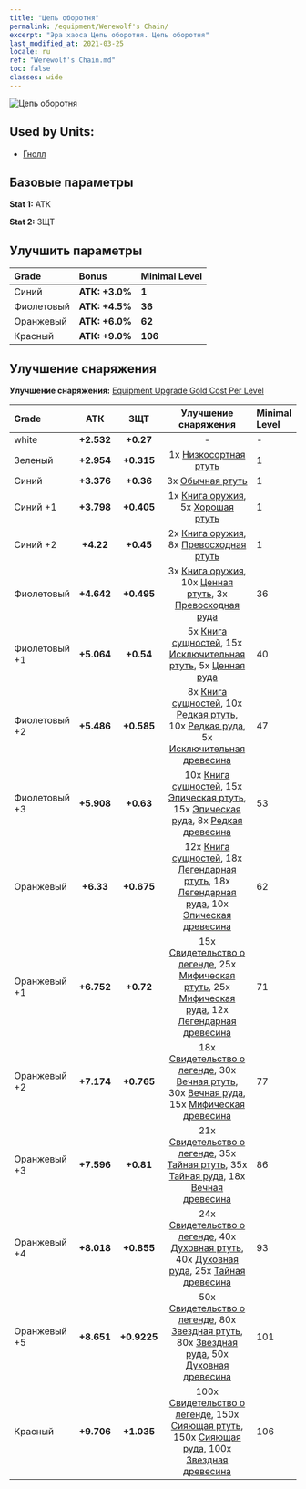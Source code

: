 ```yaml
---
title: "Цепь оборотня"
permalink: /equipment/Werewolf's Chain/
excerpt: "Эра хаоса Цепь оборотня. Цепь оборотня"
last_modified_at: 2021-03-25
locale: ru
ref: "Werewolf's Chain.md"
toc: false
classes: wide
---
```


  ![Цепь оборотня](/images/e/e_8013.png)

## Used by Units:

* [Гнолл](/ru/units/Gnoll/) 


## Базовые параметры
 **Stat 1:** АТК

 **Stat 2:** ЗЩТ

## Улучшить параметры

  |     Grade    |   Bonus | Minimal Level | 
  |:-------------|:--------|:--------------| 
  | Синий | **АТК: +3.0%** | **1** | 
  | Фиолетовый | **АТК: +4.5%** | **36** | 
  | Оранжевый | **АТК: +6.0%** | **62** | 
  | Красный | **АТК: +9.0%** | **106** | 


## Улучшение снаряжения
 **Улучшение снаряжения:** [Equipment Upgrade Gold Cost Per Level](/equipment/EquipmentUpgradeCostPerLevel/) 

  |          Grade      | АТК | ЗЩТ | Улучшение снаряжения | Minimal Level |
  |:--------------------|:---------:|:---------:|:----------------:|:--------------|
  | white | **+2.532** | **+0.27** | - | - |
  | Зеленый | **+2.954** | **+0.315** | 1x [Низкосортная ртуть](/ru/Items/mat_2/) | 1 |
  | Синий | **+3.376** | **+0.36** | 3x [Обычная ртуть](/ru/Items/mat_8/) | 1 |
  | Синий +1 | **+3.798** | **+0.405** | 1x [Книга оружия](/ru/Items/mat_18/), 5x [Хорошая ртуть](/ru/Items/mat_14/) | 1 |
  | Синий +2 | **+4.22** | **+0.45** | 2x [Книга оружия](/ru/Items/mat_25/), 8x [Превосходная ртуть](/ru/Items/mat_21/) | 1 |
  | Фиолетовый | **+4.642** | **+0.495** | 3x [Книга оружия](/ru/Items/mat_32/), 10x [Ценная ртуть](/ru/Items/mat_28/), 3x [Превосходная руда](/ru/Items/mat_19/) | 36 |
  | Фиолетовый +1 | **+5.064** | **+0.54** | 5x [Книга сущностей](/ru/Items/mat_39/), 15x [Исключительная ртуть](/ru/Items/mat_35/), 5x [Ценная руда](/ru/Items/mat_26/) | 40 |
  | Фиолетовый +2 | **+5.486** | **+0.585** | 8x [Книга сущностей](/ru/Items/mat_46/), 10x [Редкая ртуть](/ru/Items/mat_42/), 10x [Редкая руда](/ru/Items/mat_40/), 5x [Исключительная древесина](/ru/Items/mat_34/) | 47 |
  | Фиолетовый +3 | **+5.908** | **+0.63** | 10x [Книга сущностей](/ru/Items/mat_53/), 15x [Эпическая ртуть](/ru/Items/mat_49/), 15x [Эпическая руда](/ru/Items/mat_47/), 8x [Редкая древесина](/ru/Items/mat_41/) | 53 |
  | Оранжевый | **+6.33** | **+0.675** | 12x [Книга сущностей](/ru/Items/mat_60/), 18x [Легендарная ртуть](/ru/Items/mat_56/), 18x [Легендарная руда](/ru/Items/mat_54/), 10x [Эпическая древесина](/ru/Items/mat_48/) | 62 |
  | Оранжевый +1 | **+6.752** | **+0.72** | 15x [Свидетельство о легенде](/ru/Items/mat_67/), 25x [Мифическая ртуть](/ru/Items/mat_63/), 25x [Мифическая руда](/ru/Items/mat_61/), 12x [Легендарная древесина](/ru/Items/mat_55/) | 71 |
  | Оранжевый +2 | **+7.174** | **+0.765** | 18x [Свидетельство о легенде](/ru/Items/mat_74/), 30x [Вечная ртуть](/ru/Items/mat_70/), 30x [Вечная руда](/ru/Items/mat_68/), 15x [Мифическая древесина](/ru/Items/mat_62/) | 77 |
  | Оранжевый +3 | **+7.596** | **+0.81** | 21x [Свидетельство о легенде](/ru/Items/mat_81/), 35x [Тайная ртуть](/ru/Items/mat_77/), 35x [Тайная руда](/ru/Items/mat_75/), 18x [Вечная древесина](/ru/Items/mat_69/) | 86 |
  | Оранжевый +4 | **+8.018** | **+0.855** | 24x [Свидетельство о легенде](/ru/Items/mat_88/), 40x [Духовная ртуть](/ru/Items/mat_84/), 40x [Духовная руда](/ru/Items/mat_82/), 25x [Тайная древесина](/ru/Items/mat_76/) | 93 |
  | Оранжевый +5 | **+8.651** | **+0.9225** | 50x [Свидетельство о легенде](/ru/Items/mat_95/), 80x [Звездная ртуть](/ru/Items/mat_91/), 80x [Звездная руда](/ru/Items/mat_89/), 50x [Духовная древесина](/ru/Items/mat_83/) | 101 |
  | Красный | **+9.706** | **+1.035** | 100x [Свидетельство о легенде](/ru/Items/mat_102/), 150x [Сияющая ртуть](/ru/Items/mat_98/), 150x [Сияющая руда](/ru/Items/mat_96/), 100x [Звездная древесина](/ru/Items/mat_90/) | 106 |

